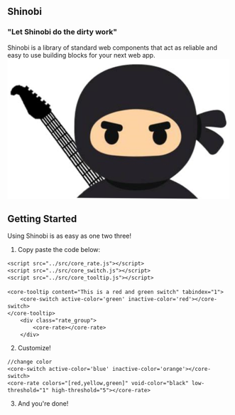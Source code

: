 ## Shinobi
### "Let Shinobi do the dirty work" 
Shinobi is a library of standard web components that act as reliable and easy to use building blocks for your next web app.  
<img src="img/rockstar_ninja.PNG" title="Team Logo" alt="Team Logo" width="500px"/>

## Getting Started
Using Shinobi is as easy as one two three!  
1) Copy paste the code below:  
```
<script src="../src/core_rate.js"></script>
<script src="../src/core_switch.js"></script>
<script src="../src/core_tooltip.js"></script>

<core-tooltip content="This is a red and green switch" tabindex="1">
    <core-switch active-color='green' inactive-color='red'></core-switch>
</core-tooltip>
    <div class="rate_group">
        <core-rate></core-rate>
    </div>
```
2) Customize!  
```
//change color 
<core-switch active-color='blue' inactive-color='orange'></core-switch>
<core-rate colors="[red,yellow,green]" void-color="black" low-threshold="1" high-threshold="5"></core-rate>
```
3) And you're done!